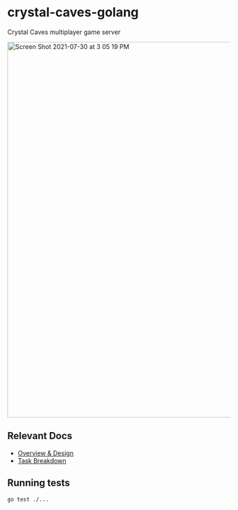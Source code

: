 # crystal-caves-golang
Crystal Caves multiplayer game server

<img width="847" alt="Screen Shot 2021-07-30 at 3 05 19 PM" src="https://user-images.githubusercontent.com/50846636/127716108-6193d642-05f2-43c8-b2b7-44463e119a02.png">

## Relevant Docs
- [Overview & Design](https://paypal-my.sharepoint.com/:p:/r/personal/edorn_paypal_com/_layouts/15/guestaccess.aspx?email=molli%40paypal.com&e=0N35Xv&share=Ec7YPp6ofg1Dv2f1y3NzSw0BXVcnQHrgCYKT8y7aZMCCBA)
- [Task Breakdown](https://github.com/honeyscience/crystal-caves-golang/issues)

## Running tests

`go test ./...`
